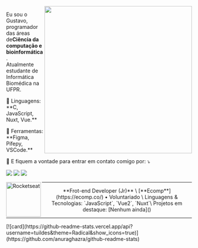 <img src="https://raw.githubusercontent.com/MicaelliMedeiros/micaellimedeiros/master/image/computer-illustration.png" min-width="400px" max-width="400px" width="400px" align="right">

<p align="left"> 
  Eu sou o Gustavo, programador das áreas de<strong>Ciência da computação e bioinformática</strong>.<br>
  Atualmente estudante de Informática Biomédica na UFPR.
</p>

<p align="left">
  🦄 Linguagens: **C, JavaScript, Nuxt, Vue.**
</p>

<p align="left">
  💼 Ferramentas: **Figma, Pifepy, VSCode.**
</p>

<p align="left">
  💌 E fiquem a vontade para entrar em contato comigo por: ⤵️
</p>

<p align="left">
  <a href="frehsegustavo@gmail.com" alt="Gmail">
  <img src="https://img.shields.io/badge/-Gmail-FF0000?style=flat-square&labelColor=FF0000&logo=gmail&logoColor=white&link=frehsegustavo@gmail.com" /></a>

  <a href="https://www.linkedin.com/in/gfrehse/" alt="LinkedIn">
  <img src="https://img.shields.io/badge/-Linkedin-0e76a8?style=flat-square&logo=Linkedin&logoColor=white&link=https://www.linkedin.com/in/gfrehse/" /></a>

  <a href="https://www.instagram.com/gustfrehse/" alt="Instagram">
  <img src="https://img.shields.io/badge/-Instagram-DF0174?style=flat-square&labelColor=DF0174&logo=instagram&logoColor=white&link=https://www.instagram.com/gustfrehse/"/></a>
</p>

[<img align="left" height="94px" width="94px" alt="Rocketseat" src="https://yt3.ggpht.com/ytc/AKedOLQkXnYChXAHOeBQLzwhk1_BHYgUXs6ITQOakoeNoQ=s900-c-k-c0x00ffffff-no-rj"/>](https://rocketseat.com.br/)

---

<p align="center">
**Frot-end Developer (Jr)** \
[**Ecomp**](https://ecomp.co/) • Voluntariado \
Linguagens & Tecnologias: `JavaScript`, `Vue2`, `Nuxt`\
Projetos em destaque: [Nenhum ainda]()
<br/>
</p>

---

<p>
[![card](https://github-readme-stats.vercel.app/api?username=tuildes&theme=Radical&show_icons=true)](https://github.com/anuraghazra/github-readme-stats)
</p>
